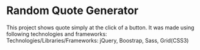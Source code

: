 # Random Quote Generator

This project shows quote simply at the click of a button. It was made using following technologies and frameworks:
Technologies/Libraries/Frameworks: jQuery, Boostrap, Sass, Grid(CSS3)
